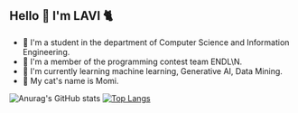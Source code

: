 ## Hello 👋 I'm LAVI :cat2:

- :seedling: I'm a student in the department of Computer Science and Information Engineering.
- :croissant: I'm a member of the programming contest team ENDL\N.
- :fried_shrimp: I'm currently learning machine learning, Generative AI, Data Mining.
- :paw_prints: My cat's name is Momi.

![Anurag's GitHub stats](https://github-readme-stats.vercel.app/api?username=Lavinia0724&show_icons=true&theme=radical)
[![Top Langs](https://github-readme-stats.vercel.app/api/top-langs/?username=Lavinia0724&layout=donut&show_icons=true&theme=radical)](https://github.com/anuraghazra/github-readme-stats)
